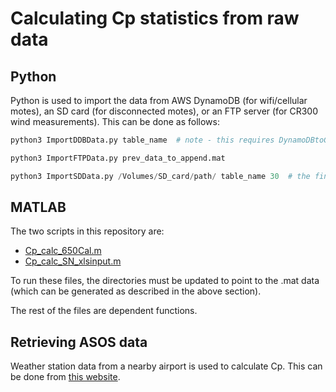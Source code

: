 # Calculating Cp statistics from raw data

## Python
Python is used to import the data from AWS DynamoDB (for wifi/cellular motes), an SD card (for disconnected motes), or an FTP server (for CR300 wind measurements). This can be done as follows:
```python
python3 ImportDDBData.py table_name  # note - this requires DynamoDBtoCSV to be installed

python3 ImportFTPData.py prev_data_to_append.mat

python3 ImportSDData.py /Volumes/SD_card/path/ table_name 30  # the final argument is num_meas, the FIFO number of measurements cached by the sensor (see Arduino code)
```

## MATLAB
The two scripts in this repository are:
- [Cp_calc_650Cal.m](Cp_calc_650Cal.m)
- [Cp_calc_SN_xlsinput.m](Cp_calc_SN_xlsinput.m)

To run these files, the directories must be updated to point to the .mat data (which can be generated as described in the above section).

The rest of the files are dependent functions.

## Retrieving ASOS data
Weather station data from a nearby airport is used to calculate Cp. This can be done from [this website](https://mesonet.agron.iastate.edu/request/download.phtml?network=CA_ASOS). 
